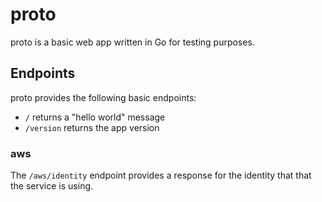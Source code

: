 # proto

proto is a basic web app written in Go for testing purposes.

## Endpoints

proto provides the following basic endpoints:

- `/` returns a "hello world" message
- `/version` returns the app version

### aws

The `/aws/identity` endpoint provides a response for the identity that that the service is using.
